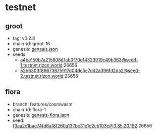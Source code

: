 # testnet

## groot

- tag: v0.2.8
- chain-id: groot-16
- genesis: [genesis.json](./genesis.json)
- seeds
    - a4be159b7a215808d1ab0f70e14323919c49b363@seed-1.testnet.rizon.world:26656
    - 52b6303f86673875917d04dc5e7dd2a396fd2da2@seed-2.testnet.rizon.world:26656 

## flora

- branch: features/cosmwasm
- chain-id: flora-1
- genesis: [genesis-flora.json](./genesis-flora.json)
- seed: f3aa2e1bae74fd6af8f260a137bc31e1e2cb103e@3.35.20.192:26656
